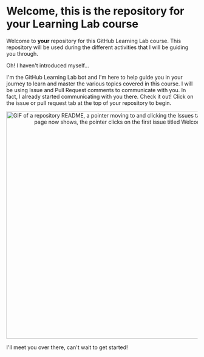 # Welcome, this is the repository for your Learning Lab course

Welcome to **your** repository for this GitHub Learning Lab course. This repository will be used during the different activities that I will be guiding you through. 

Oh! I haven't introduced myself...

I'm the GitHub Learning Lab bot and I'm here to help guide you in your journey to learn and master the various topics covered in this course. I will be using Issue and Pull Request comments to communicate with you. In fact, I already started communicating with you there. Check it out! Click on the issue or pull request tab at the top of your repository to begin.

<p align="center">
<img src="https://user-images.githubusercontent.com/16547949/78181317-24a1ed00-7432-11ea-8f76-efdd52bc7127.gif" alt="GIF of a repository README, a pointer moving to and clicking the Issues tab. The issues page now shows, the pointer clicks on the first issue titled Welcome." width="600">
</p>

I'll meet you over there, can't wait to get started!